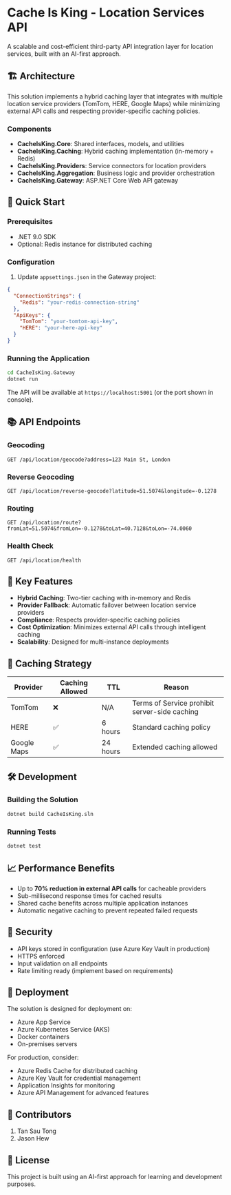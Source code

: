 # Cache Is King - Location Services API

A scalable and cost-efficient third-party API integration layer for location services, built with an AI-first approach.

## 🏗️ Architecture

This solution implements a hybrid caching layer that integrates with multiple location service providers (TomTom, HERE, Google Maps) while minimizing external API calls and respecting provider-specific caching policies.

### Components

- **CacheIsKing.Core**: Shared interfaces, models, and utilities
- **CacheIsKing.Caching**: Hybrid caching implementation (in-memory + Redis)
- **CacheIsKing.Providers**: Service connectors for location providers
- **CacheIsKing.Aggregation**: Business logic and provider orchestration
- **CacheIsKing.Gateway**: ASP.NET Core Web API gateway

## 🚀 Quick Start

### Prerequisites

- .NET 9.0 SDK
- Optional: Redis instance for distributed caching

### Configuration

1. Update `appsettings.json` in the Gateway project:

```json
{
  "ConnectionStrings": {
    "Redis": "your-redis-connection-string"
  },
  "ApiKeys": {
    "TomTom": "your-tomtom-api-key",
    "HERE": "your-here-api-key"
  }
}
```

### Running the Application

```bash
cd CacheIsKing.Gateway
dotnet run
```

The API will be available at `https://localhost:5001` (or the port shown in console).

## 📚 API Endpoints

### Geocoding
```http
GET /api/location/geocode?address=123 Main St, London
```

### Reverse Geocoding
```http
GET /api/location/reverse-geocode?latitude=51.5074&longitude=-0.1278
```

### Routing
```http
GET /api/location/route?fromLat=51.5074&fromLon=-0.1278&toLat=40.7128&toLon=-74.0060
```

### Health Check
```http
GET /api/location/health
```

## 🧩 Key Features

- **Hybrid Caching**: Two-tier caching with in-memory and Redis
- **Provider Fallback**: Automatic failover between location service providers
- **Compliance**: Respects provider-specific caching policies
- **Cost Optimization**: Minimizes external API calls through intelligent caching
- **Scalability**: Designed for multi-instance deployments

## 🔧 Caching Strategy

| Provider | Caching Allowed | TTL | Reason |
|----------|----------------|-----|---------|
| TomTom | ❌ | N/A | Terms of Service prohibit server-side caching |
| HERE | ✅ | 6 hours | Standard caching policy |
| Google Maps | ✅ | 24 hours | Extended caching allowed |

## 🛠️ Development

### Building the Solution

```bash
dotnet build CacheIsKing.sln
```

### Running Tests

```bash
dotnet test
```

## 📈 Performance Benefits

- Up to **70% reduction in external API calls** for cacheable providers
- Sub-millisecond response times for cached results
- Shared cache benefits across multiple application instances
- Automatic negative caching to prevent repeated failed requests

## 🔐 Security

- API keys stored in configuration (use Azure Key Vault in production)
- HTTPS enforced
- Input validation on all endpoints
- Rate limiting ready (implement based on requirements)

## 🚀 Deployment

The solution is designed for deployment on:
- Azure App Service
- Azure Kubernetes Service (AKS)
- Docker containers
- On-premises servers

For production, consider:
- Azure Redis Cache for distributed caching
- Azure Key Vault for credential management
- Application Insights for monitoring
- Azure API Management for advanced features

## 🤝 Contributors

1. Tan Sau Tong
2. Jason Hew

## 📝 License

This project is built using an AI-first approach for learning and development purposes.
